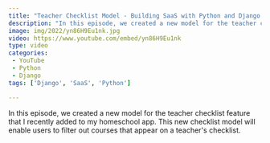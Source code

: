 ```yaml
---
title: "Teacher Checklist Model - Building SaaS with Python and Django #139"
description: "In this episode, we created a new model for the teacher checklist feature that I recently added to my homeschool app. This new checklist model will enable users to filter out courses that appear on a teacher's checklist."
image: img/2022/yn86H9Eu1nk.jpg
video: https://www.youtube.com/embed/yn86H9Eu1nk
type: video
categories:
 - YouTube
 - Python
 - Django
tags: ['Django', 'SaaS', 'Python']

---
```


In this episode, we created a new model for the teacher checklist feature that I recently added to my homeschool app. This new checklist model will enable users to filter out courses that appear on a teacher's checklist.
